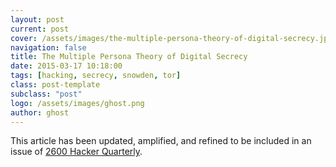 ```yaml
---
layout: post
current: post
cover: /assets/images/the-multiple-persona-theory-of-digital-secrecy.jpg
navigation: false
title: The Multiple Persona Theory of Digital Secrecy
date: 2015-03-17 10:18:00
tags: [hacking, secrecy, snowden, tor]
class: post-template
subclass: "post"
logo: /assets/images/ghost.png
author: ghost
---
```


This article has been updated, amplified, and refined to be included in an issue of [2600 Hacker Quarterly](https://href.li/?https://www.2600.com/).
